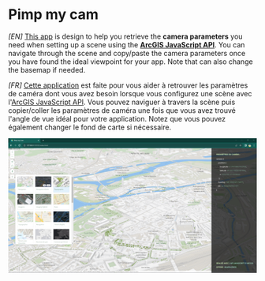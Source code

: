 # Pimp my cam

*[EN]*
[This app](Scene-Camera-Parameters) is design to help you retrieve the **camera parameters** you need when setting up a scene using the [**ArcGIS JavaScript API**](https://developers.arcgis.com/javascript/latest/). You can navigate through the scene and copy/paste the camera parameters once you have found the ideal viewpoint for your app. Note that can also change the basemap if needed.

*[FR]*
[Cette application](Scene-Camera-Parameters) est faite pour vous aider à retrouver les paramètres de caméra dont vous avez besoin lorsque vous configurez une scène avec l'[ArcGIS JavaScript API](https://developers.arcgis.com/javascript/latest/). Vous pouvez naviguer à travers la scène puis copier/coller les paramètres de caméra une fois que vous avez trouvé l'angle de vue idéal pour votre application. Notez que vous pouvez également changer le fond de carte si nécessaire.

![screenshot](./style/Screenshot.PNG)
